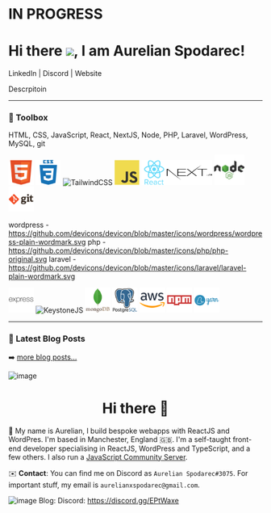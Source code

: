 
# IN PROGRESS


# Hi there <img src="https://raw.githubusercontent.com/MartinHeinz/MartinHeinz/master/wave.gif" width="30px">, I am Aurelian Spodarec!


LinkedIn | Discord | Website

<!-- 
![twitter-follower](https://img.shields.io/twitter/follow/catalinmpit?style=social) ![github-sponsors](https://img.shields.io/github/sponsors/catalinpit?label=GitHub%20Sponsors&style=social) ![img](https://img.shields.io/youtube/channel/subscribers/UCl1IRCSmm74qhcFNPTHcbMg?label=YouTube%20Subscribers&style=social) ![img](https://img.shields.io/youtube/channel/views/UCl1IRCSmm74qhcFNPTHcbMg?label=Total%20views%20on%20my%20YouTube%20Channel&style=social) -->


Descrpitoin



---

### 🧰 Toolbox

HTML, CSS, JavaScript, React, NextJS, Node, PHP, Laravel, WordPress, MySQL, git

<img src="https://github.com/devicons/devicon/blob/master/icons/html5/html5-original.svg" alt="HTML" width="50" height="50"/>
<img src="https://github.com/devicons/devicon/blob/master/icons/css3/css3-plain-wordmark.svg" alt="CSS" width="50" height="50"/> 
<img src="https://cdn.worldvectorlogo.com/logos/tailwindcss.svg" alt="TailwindCSS" width="50" height="50"/> 
<img src="https://github.com/devicons/devicon/blob/master/icons/javascript/javascript-original.svg" alt="JavaScript" width="50" height="50"/> 
<img src="https://github.com/devicons/devicon/blob/master/icons/react/react-original-wordmark.svg" alt="VueJS" width="50" height="50"/><img src="https://github.com/devicons/devicon/blob/master/icons/nextjs/nextjs-original-wordmark.svg" alt="Nuxt" width="90" height="50"/> 
<img src="https://github.com/devicons/devicon/blob/master/icons/nodejs/nodejs-original-wordmark.svg" alt="NodeJS" width="60" height="60"/>



<img src="https://github.com/devicons/devicon/blob/master/icons/git/git-original-wordmark.svg" alt="Git" width="50" height="50"/>

wordpress - https://github.com/devicons/devicon/blob/master/icons/wordpress/wordpress-plain-wordmark.svg
php - https://github.com/devicons/devicon/blob/master/icons/php/php-original.svg
laravel - https://github.com/devicons/devicon/blob/master/icons/laravel/laravel-plain-wordmark.svg




<img src="https://github.com/devicons/devicon/blob/master/icons/express/express-original-wordmark.svg" alt="ExpressJS" width="50" height="50"/> <img src="https://cdn.worldvectorlogo.com/logos/keystonejs.svg" alt="KeystoneJS" width="50" height="50"/>
<img src="https://github.com/devicons/devicon/blob/master/icons/mongodb/mongodb-original-wordmark.svg" alt="MongoDB" width="50" height="50"/>
<img src="https://github.com/devicons/devicon/blob/master/icons/postgresql/postgresql-original-wordmark.svg" alt="PostgreSQL" width="50" height="50"/>
<img src="https://github.com/devicons/devicon/blob/master/icons/amazonwebservices/amazonwebservices-original-wordmark.svg" alt="AWS" width="50" height="50"/>
<img src="https://github.com/devicons/devicon/blob/master/icons/npm/npm-original-wordmark.svg" alt="npm" width="50" height="50"/> <img src="https://github.com/devicons/devicon/blob/master/icons/yarn/yarn-original-wordmark.svg" alt="yarn" width="50" height="50"/> 

---


### 📕 Latest Blog Posts

<!-- BLOG-POST-LIST:START -->



<!-- BLOG-POST-LIST:END -->

➡️ [more blog posts...](https://google.tech)








![image](https://i.imgur.com/e1wdZbK.png)
<h1 align="center">Hi there 👋</h1>

🚀 My name is Aurelian, I build bespoke webapps with ReactJS and WordPres. I'm based in Manchester, England 🇬🇧. I'm a self-taught front-end developer specialising in ReactJS, WordPress and TypeScript, and a few others. I also run a [JavaScript Community Server](https://discord.gg/EPtWaxe).

✉️ **Contact**: You can find me on Discord as `Aurelian Spodarec#3075`. For important stuff, my email is `aurelianxspodarec@gmail.com`.



![image](https://image.flaticon.com/icons/png/512/174/174857.png(https://www.linkedin.com/in/aurelianspodarec/))
Blog:
Discord: https://discord.gg/EPtWaxe
